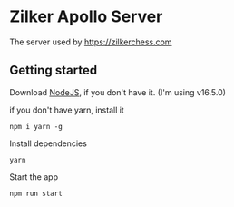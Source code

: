 # Zilker Apollo Server

The server used by https://zilkerchess.com

## Getting started

Download [NodeJS](https://nodejs.org/en/download/), if you don't have it. (I'm using v16.5.0)

if you don't have yarn, install it
```
npm i yarn -g
```

Install dependencies
```
yarn
```

Start the app
```
npm run start
```